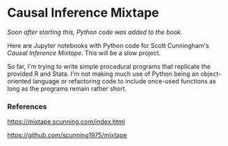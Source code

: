 # Causal Inference Mixtape

*Soon after starting this, Python code was added to the book.*

Here are Jupyter notebooks with Python code for Scott Cunningham's _Causal Inference Mixtape_. This will be a slow project. 

So far, I'm trying to write simple procedural programs that replicate the provided R and Stata. I'm not making much use of Python being an object-oriented language or refactoring code to include once-used functions as long as the programs remain rather short. 


### References
https://mixtape.scunning.com/index.html

https://github.com/scunning1975/mixtape

